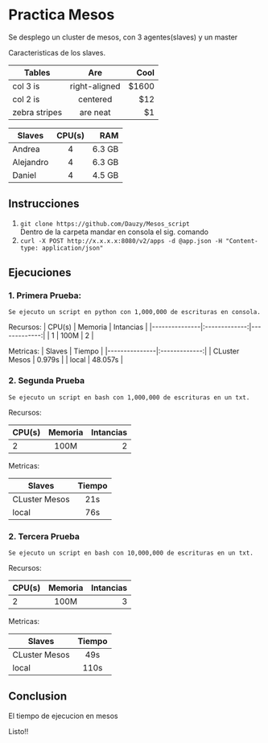 # Practica Mesos

Se desplego un cluster de mesos, con 3 agentes(slaves) y un master 
	
  Caracteristicas de los slaves.
  
| Tables        | Are           | Cool  |
| ------------- |:-------------:| -----:|
| col 3 is      | right-aligned | $1600 |
| col 2 is      | centered      |   $12 |
| zebra stripes | are neat      |    $1 |
  
| Slaves        | CPU(s)        | RAM    |
|---------------|:-------------:|-------:|
| Andrea        | 4             | 6.3 GB |
| Alejandro     | 4             | 6.3 GB |
| Daniel        | 4             | 4.5 GB | 

## Instrucciones

  1. ``` git clone https://github.com/Dauzy/Mesos_script ```  
Dentro de la carpeta mandar  en consola el sig. comando
  2. ``` curl -X POST http://x.x.x.x:8080/v2/apps -d @app.json -H "Content-type: application/json" ``` 

## Ejecuciones
###  1. Primera Prueba: 
	Se ejecuto un script en python con 1,000,000 de escrituras en consola.
Recursos:
| CPU(s)        | Memoria       | Intancias    |
|---------------|:-------------:|-------------:|
| 1             | 100M          | 2            |

Metricas:
| Slaves        | Tiempo        |
|---------------|:-------------:|
| CLuster Mesos | 0.979s        |
| local         | 48.057s       |
	
###  2. Segunda Prueba
 	Se ejecuto un script en bash con 1,000,000 de escrituras en un txt.

Recursos:

| CPU(s)        | Memoria       | Intancias    |
|---------------|:-------------:|-------------:|
| 2             | 100M          | 2            |

Metricas:

| Slaves        | Tiempo        | 
|---------------|:-------------:|
| CLuster Mesos | 21s           |
| local         | 76s           |


###  2. Tercera Prueba
 	Se ejecuto un script en bash con 10,000,000 de escrituras en un txt.

Recursos:

| CPU(s)        | Memoria       | Intancias    |
|---------------|:-------------:|-------------:|
| 2             | 100M          | 3            |

Metricas:

| Slaves        | Tiempo        | 
|---------------|:-------------:|
| CLuster Mesos | 49s           |
| local         | 110s          |
  
## Conclusion
El tiempo de ejecucion en mesos

Listo!!

